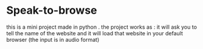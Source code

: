 # Speak-to-browse
this is a mini project made in python . the project works as : it will ask you to tell the name of the website and it will load that website in your default browser (the input is in audio format)
